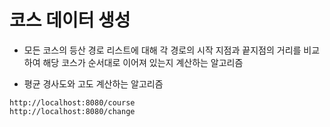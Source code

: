 # 코스 데이터 생성


- 모든 코스의 등산 경로 리스트에 대해 각 경로의 시작 지점과 끝지점의 거리를 비교하여 해당 코스가 순서대로 이어져 있는지 계산하는 알고리즘

- 평균 경사도와 고도 계산하는 알고리즘

```
http://localhost:8080/course
http://localhost:8080/change
```